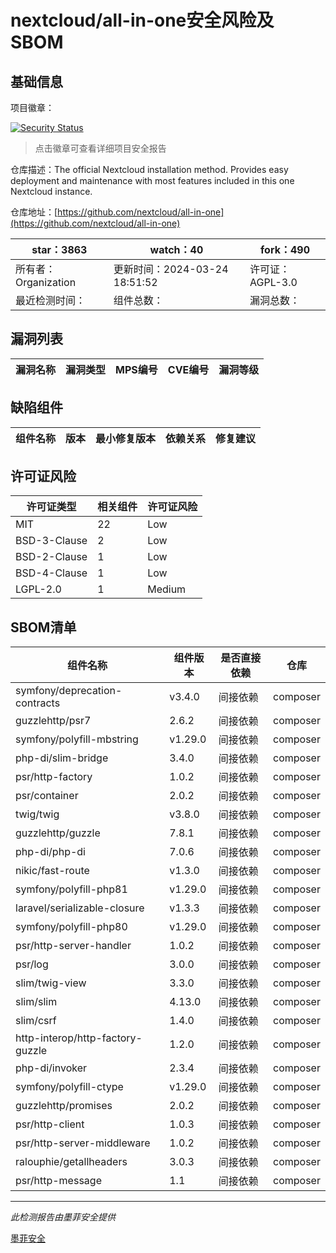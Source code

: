 # nextcloud/all-in-one安全风险及SBOM

## 基础信息

项目徽章：

[![Security Status](https://www.murphysec.com/platform3/v31/badge/1771978543997829120.svg)](https://www.murphysec.com/console/report/1691515638463221760/1771978543997829120)

> 点击徽章可查看详细项目安全报告

仓库描述：The official Nextcloud installation method. Provides easy deployment and maintenance with most features included in this one Nextcloud instance.

仓库地址：[https://github.com/nextcloud/all-in-one](https://github.com/nextcloud/all-in-one)

| star：3863 | watch：40 | fork：490 |
| ----------- | -------------- | ------------ |
| 所有者：Organization | 更新时间：2024-03-24 18:51:52 | 许可证：AGPL-3.0 |
| 最近检测时间： | 组件总数： | 漏洞总数： |




## 漏洞列表

| 漏洞名称 | 漏洞类型 | MPS编号 | CVE编号 | 漏洞等级 |
| ------- | ------ | ------- | ------ | ----- |





## 缺陷组件

| 组件名称 | 版本 | 最小修复版本 | 依赖关系 | 修复建议 |
| -------- | ---- | ------------ | -------- | -------- |





## 许可证风险

| 许可证类型 | 相关组件 | 许可证风险 |
| ---------- | -------- | ---------- |
|MIT|22|Low|
|BSD-3-Clause|2|Low|
|BSD-2-Clause|1|Low|
|BSD-4-Clause|1|Low|
|LGPL-2.0|1|Medium|




## SBOM清单

| 组件名称 | 组件版本 | 是否直接依赖 | 仓库 |
| -------- | -------- | ------------ | ---- |
|symfony/deprecation-contracts|v3.4.0|间接依赖|composer|
|guzzlehttp/psr7|2.6.2|间接依赖|composer|
|symfony/polyfill-mbstring|v1.29.0|间接依赖|composer|
|php-di/slim-bridge|3.4.0|间接依赖|composer|
|psr/http-factory|1.0.2|间接依赖|composer|
|psr/container|2.0.2|间接依赖|composer|
|twig/twig|v3.8.0|间接依赖|composer|
|guzzlehttp/guzzle|7.8.1|间接依赖|composer|
|php-di/php-di|7.0.6|间接依赖|composer|
|nikic/fast-route|v1.3.0|间接依赖|composer|
|symfony/polyfill-php81|v1.29.0|间接依赖|composer|
|laravel/serializable-closure|v1.3.3|间接依赖|composer|
|symfony/polyfill-php80|v1.29.0|间接依赖|composer|
|psr/http-server-handler|1.0.2|间接依赖|composer|
|psr/log|3.0.0|间接依赖|composer|
|slim/twig-view|3.3.0|间接依赖|composer|
|slim/slim|4.13.0|间接依赖|composer|
|slim/csrf|1.4.0|间接依赖|composer|
|http-interop/http-factory-guzzle|1.2.0|间接依赖|composer|
|php-di/invoker|2.3.4|间接依赖|composer|
|symfony/polyfill-ctype|v1.29.0|间接依赖|composer|
|guzzlehttp/promises|2.0.2|间接依赖|composer|
|psr/http-client|1.0.3|间接依赖|composer|
|psr/http-server-middleware|1.0.2|间接依赖|composer|
|ralouphie/getallheaders|3.0.3|间接依赖|composer|
|psr/http-message|1.1|间接依赖|composer|


------

*此检测报告由墨菲安全提供*

[墨菲安全](www.murphysec.com)